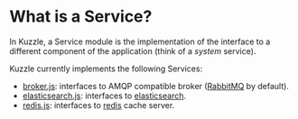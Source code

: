 # What is a Service?

In Kuzzle, a Service module is the implementation of the interface to a different component of the application (think of a *system* service).

Kuzzle currently implements the following Services:

* [broker.js](./broker.js): interfaces to AMQP compatible broker ([RabbitMQ]("https://www.rabbitmq.com/") by default).
* [elasticsearch.js](./elasticsearch.js): interfaces to [elasticsearch]("https://www.elastic.co/products/elasticsearch").
* [redis.js](./redis.js): interfaces to [redis]("http://redis.io") cache server.
